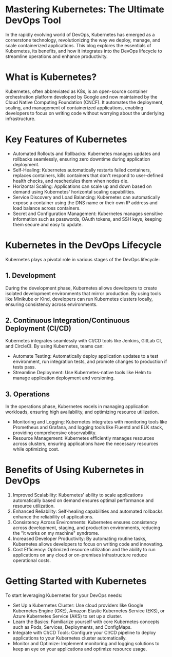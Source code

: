# Mastering Kubernetes: The Ultimate DevOps Tool
In the rapidly evolving world of DevOps, Kubernetes has emerged as a cornerstone technology, revolutionizing the way we deploy, manage, and scale containerized applications. This blog explores the essentials of Kubernetes, its benefits, and how it integrates into the DevOps lifecycle to streamline operations and enhance productivity.
# What is Kubernetes?
Kubernetes, often abbreviated as K8s, is an open-source container orchestration platform developed by Google and now maintained by the Cloud Native Computing Foundation (CNCF). It automates the deployment, scaling, and management of containerized applications, enabling developers to focus on writing code without worrying about the underlying infrastructure.

# Key Features of Kubernetes
*  Automated Rollouts and Rollbacks: Kubernetes manages updates and rollbacks seamlessly, ensuring zero downtime during application deployment.
* Self-Healing: Kubernetes automatically restarts failed containers, replaces containers, kills containers that don't respond to user-defined health checks, and reschedules them when nodes die.
* Horizontal Scaling: Applications can scale up and down based on demand using Kubernetes' horizontal scaling capabilities.
* Service Discovery and Load Balancing: Kubernetes can automatically expose a container using the DNS name or their own IP address and load balance across containers.
* Secret and Configuration Management: Kubernetes manages sensitive information such as passwords, OAuth tokens, and SSH keys, keeping them secure and easy to update.

# Kubernetes in the DevOps Lifecycle
Kubernetes plays a pivotal role in various stages of the DevOps lifecycle:

## 1. Development
During the development phase, Kubernetes allows developers to create isolated development environments that mirror production. By using tools like Minikube or Kind, developers can run Kubernetes clusters locally, ensuring consistency across environments.

## 2. Continuous Integration/Continuous Deployment (CI/CD)
Kubernetes integrates seamlessly with CI/CD tools like Jenkins, GitLab CI, and CircleCI. By using Kubernetes, teams can:

* Automate Testing: Automatically deploy application updates to a test environment, run integration tests, and promote changes to production if tests pass.
* Streamline Deployment: Use Kubernetes-native tools like Helm to manage application deployment and versioning.
## 3. Operations
In the operations phase, Kubernetes excels in managing application workloads, ensuring high availability, and optimizing resource utilization.

* Monitoring and Logging: Kubernetes integrates with monitoring tools like Prometheus and Grafana, and logging tools like Fluentd and ELK stack, providing comprehensive observability.
* Resource Management: Kubernetes efficiently manages resources across clusters, ensuring applications have the necessary resources while optimizing cost.
# Benefits of Using Kubernetes in DevOps
1. Improved Scalability: Kubernetes' ability to scale applications automatically based on demand ensures optimal performance and resource utilization.
2. Enhanced Reliability: Self-healing capabilities and automated rollbacks enhance the reliability of applications.
3. Consistency Across Environments: Kubernetes ensures consistency across development, staging, and production environments, reducing the "it works on my machine" syndrome.
4. Increased Developer Productivity: By automating routine tasks, Kubernetes allows developers to focus on writing code and innovating.
5. Cost Efficiency: Optimized resource utilization and the ability to run applications on any cloud or on-premises infrastructure reduce operational costs.
# Getting Started with Kubernetes
To start leveraging Kubernetes for your DevOps needs:

* Set Up a Kubernetes Cluster: Use cloud providers like Google Kubernetes Engine (GKE), Amazon Elastic Kubernetes Service (EKS), or Azure Kubernetes Service (AKS) to set up a cluster.
* Learn the Basics: Familiarize yourself with core Kubernetes concepts such as Pods, Services, Deployments, and ConfigMaps.
* Integrate with CI/CD Tools: Configure your CI/CD pipeline to deploy applications to your Kubernetes cluster automatically.
* Monitor and Optimize: Implement monitoring and logging solutions to keep an eye on your applications and optimize resource usage.